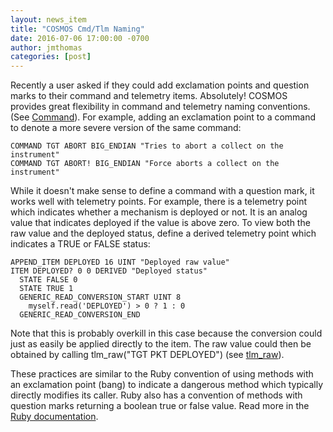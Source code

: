 ```yaml
---
layout: news_item
title: "COSMOS Cmd/Tlm Naming"
date: 2016-07-06 17:00:00 -0700
author: jmthomas
categories: [post]
---
```


Recently a user asked if they could add exclamation points and question marks to their command and telemetry items. Absolutely! COSMOS provides great flexibility in command and telemetry naming conventions. (See [Command](http://cosmosc2.com/docs/v4/command)). For example, adding an exclamation point to a command to denote a more severe version of the same command:

```
COMMAND TGT ABORT BIG_ENDIAN "Tries to abort a collect on the instrument"
COMMAND TGT ABORT! BIG_ENDIAN "Force aborts a collect on the instrument"
```

While it doesn't make sense to define a command with a question mark, it works well with telemetry points. For example, there is a telemetry point which indicates whether a mechanism is deployed or not. It is an analog value that indicates deployed if the value is above zero. To view both the raw value and the deployed status, define a derived telemetry point which indicates a TRUE or FALSE status:

```
APPEND_ITEM DEPLOYED 16 UINT "Deployed raw value"
ITEM DEPLOYED? 0 0 DERIVED "Deployed status"
  STATE FALSE 0
  STATE TRUE 1
  GENERIC_READ_CONVERSION_START UINT 8
    myself.read('DEPLOYED') > 0 ? 1 : 0
  GENERIC_READ_CONVERSION_END
```

Note that this is probably overkill in this case because the conversion could just as easily be applied directly to the item. The raw value could then be obtained by calling tlm_raw("TGT PKT DEPLOYED") (see [tlm_raw](http://cosmosc2.com/docs/scripting#tlmraw)).

These practices are similar to the Ruby convention of using methods with an exclamation point (bang) to indicate a dangerous method which typically directly modifies its caller. Ruby also has a convention of methods with question marks returning a boolean true or false value. Read more in the [Ruby documentation](http://docs.ruby-lang.org/en/trunk/syntax/methods_rdoc.html).
